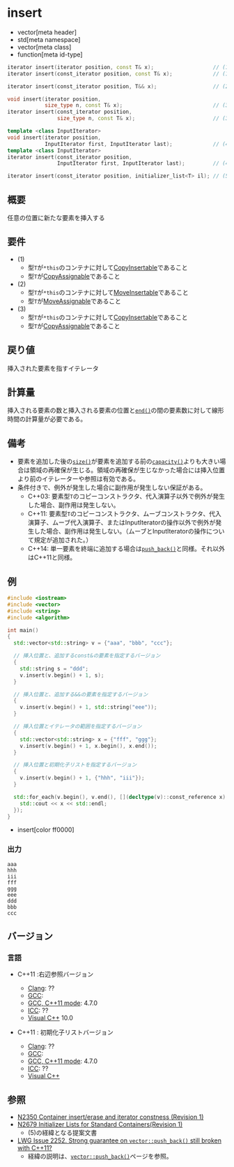 # insert
* vector[meta header]
* std[meta namespace]
* vector[meta class]
* function[meta id-type]

```cpp
iterator insert(iterator position, const T& x);                   // (1) C++03
iterator insert(const_iterator position, const T& x);             // (1) C++11

iterator insert(const_iterator position, T&& x);                  // (2) C++11

void insert(iterator position,
            size_type n, const T& x);                             // (3) C++03
iterator insert(const_iterator position,
                size_type n, const T& x);                         // (3) C++11

template <class InputIterator>
void insert(iterator position,
            InputIterator first, InputIterator last);             // (4) C++03
template <class InputIterator>
iterator insert(const_iterator position,
                InputIterator first, InputIterator last);         // (4) C++11

iterator insert(const_iterator position, initializer_list<T> il); // (5) C++11
```

## 概要
任意の位置に新たな要素を挿入する


## 要件
- (1)
    - 型`T`が`*this`のコンテナに対して[CopyInsertable](/reference/container_concepts/CopyInsertable.md)であること
    - 型`T`が[CopyAssignable](/reference/concepts/CopyAssignable.md)であること
- (2)
    - 型`T`が`*this`のコンテナに対して[MoveInsertable](/reference/container_concepts/MoveInsertable.md)であること
    - 型`T`が[MoveAssignable](/reference/concepts/MoveAssignable.md)であること
- (3)
    - 型`T`が`*this`のコンテナに対して[CopyInsertable](/reference/container_concepts/CopyInsertable.md)であること
    - 型`T`が[CopyAssignable](/reference/concepts/CopyAssignable.md)であること


## 戻り値
挿入された要素を指すイテレータ


## 計算量
挿入される要素の数と挿入される要素の位置と[`end()`](end.md)の間の要素数に対して線形時間の計算量が必要である。


## 備考
- 要素を追加した後の[`size()`](size.md)が要素を追加する前の[`capacity()`](capacity.md)よりも大きい場合は領域の再確保が生じる。領域の再確保が生じなかった場合には挿入位置より前のイテレーターや参照は有効である。
- 条件付きで、例外が発生した場合に副作用が発生しない保証がある。
	- C++03: 要素型`T`のコピーコンストラクタ、代入演算子以外で例外が発生した場合、副作用は発生しない。
	- C++11: 要素型`T`のコピーコンストラクタ、ムーブコンストラクタ、代入演算子、ムーブ代入演算子、またはInputIteratorの操作以外で例外が発生した場合、副作用は発生しない。（ムーブとInputIteratorの操作について規定が追加された。）
	- C++14: 単一要素を終端に追加する場合は[`push_back()`](push_back.md)と同様。それ以外はC++11と同様。


## 例
```cpp
#include <iostream>
#include <vector>
#include <string>
#include <algorithm>

int main()
{
  std::vector<std::string> v = {"aaa", "bbb", "ccc"};

  // 挿入位置と、追加するconst&の要素を指定するバージョン
  {
    std::string s = "ddd";
    v.insert(v.begin() + 1, s);
  }

  // 挿入位置と、追加する&&の要素を指定するバージョン
  {
    v.insert(v.begin() + 1, std::string("eee"));
  }

  // 挿入位置とイテレータの範囲を指定するバージョン
  {
    std::vector<std::string> x = {"fff", "ggg"};
    v.insert(v.begin() + 1, x.begin(), x.end());
  }

  // 挿入位置と初期化子リストを指定するバージョン
  {
    v.insert(v.begin() + 1, {"hhh", "iii"});
  }

  std::for_each(v.begin(), v.end(), [](decltype(v)::const_reference x) {
    std::cout << x << std::endl;
  });
}
```
* insert[color ff0000]

### 出力
```
aaa
hhh
iii
fff
ggg
eee
ddd
bbb
ccc
```

## バージョン
### 言語
- C++11 :右辺参照バージョン
	- [Clang](/implementation.md#clang): ??
	- [GCC](/implementation.md#gcc): 
	- [GCC, C++11 mode](/implementation.md#gcc): 4.7.0
	- [ICC](/implementation.md#icc): ??
	- [Visual C++](/implementation.md#visual_cpp) 10.0

- C++11 : 初期化子リストバージョン
	- [Clang](/implementation.md#clang): ??
	- [GCC](/implementation.md#gcc): 
	- [GCC, C++11 mode](/implementation.md#gcc): 4.7.0
	- [ICC](/implementation.md#icc): ??
	- [Visual C++](/implementation.md#visual_cpp) 

## 参照
- [N2350 Container insert/erase and iterator constness (Revision 1)](http://www.open-std.org/jtc1/sc22/wg21/docs/papers/2007/n2350.pdf)
- [N2679 Initializer Lists for Standard Containers(Revision 1)](http://www.open-std.org/jtc1/sc22/wg21/docs/papers/2008/n2679.pdf)
    - (5)の経緯となる提案文書
- [LWG Issue 2252. Strong guarantee on `vector::push_back()` still broken with C++11?](http://www.open-std.org/jtc1/sc22/wg21/docs/lwg-defects.html#2252)
    - 経緯の説明は、[`vector::push_back()`](/reference/vector/push_back.md)ページを参照。

